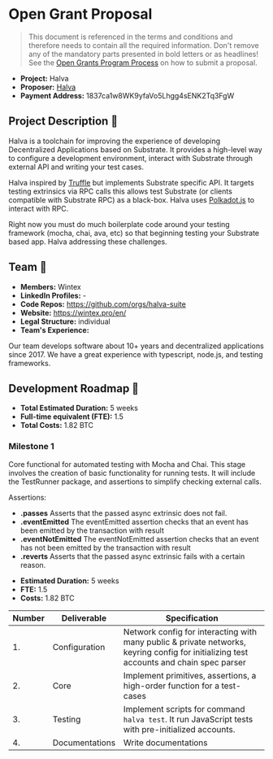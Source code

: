 # Open Grant Proposal

> This document is referenced in the terms and conditions and therefore needs to contain all the required information. Don't remove any of the mandatory parts presented in bold letters or as headlines! See the [Open Grants Program Process](https://github.com/w3f/Open-Grants-Program/blob/master/README_2.md) on how to submit a proposal.

* **Project:** Halva
* **Proposer:** [Halva](https://github.com/orgs/halva-suite)
* **Payment Address:** 1837ca1w8WK9yfaVo5Lhgg4sENK2Tq3FgW

## Project Description :page_facing_up:

Halva is a toolchain for improving the experience of developing Decentralized Applications based on Substrate. It provides a high-level way to configure a development environment, interact with Substrate through external API and writing your test cases.

Halva inspired by [Truffle](https://github.com/trufflesuite/truffle) but implements Substrate specific API. It targets testing extrinsics via RPC calls this allows test Substrate (or clients compatible with Substrate RPC) as a black-box. Halva uses [Polkadot.js](https://github.com/polkadot-js) to interact with RPC.

Right now you must do much boilerplate code around your testing framework (mocha, chai, ava, etc) so that beginning testing your Substrate based app. Halva addressing these challenges.

## Team :busts_in_silhouette:

* **Members:** Wintex
* **LinkedIn Profiles:** -
* **Code Repos:** https://github.com/orgs/halva-suite
* **Website:** https://wintex.pro/en/
* **Legal Structure:** individual
* **Team's Experience:**

Our team develops software about 10+ years and decentralized applications since 2017. We have a great experience with typescript, node.js, and testing frameworks.

## Development Roadmap :nut_and_bolt:

* **Total Estimated Duration:** 5 weeks
* **Full-time equivalent (FTE):** 1.5
* **Total Costs:** 1.82 BTC

### Milestone 1

Core functional for automated testing with Mocha and Chai. This stage involves the creation of basic functionality for running tests. It will include the TestRunner package, and assertions to simplify checking external calls.

Assertions:
- **.passes** Asserts that the passed async extrinsic does not fail.
- **.eventEmitted** The eventEmitted assertion checks that an event has been emitted by the transaction with result
- **.eventNotEmitted** The eventNotEmitted assertion checks that an event has not been emitted by the transaction with result
- **.reverts** Asserts that the passed async extrinsic fails with a certain reason.

* **Estimated Duration:** 5 weeks
* **FTE:** 1.5
* **Costs:** 1.82 BTC

| Number | Deliverable | Specification |
| ------------- | ------------- | ------------- |
| 1. | Configuration | Network config for interacting with many public & private networks, keyring config for initializing test accounts and chain spec parser |
| 2. | Core | Implement primitives, assertions, a high-order function for a test-cases |
| 3. | Testing | Implement scripts for command `halva test`. It run JavaScript tests with pre-initialized accounts. |
| 4. | Documentations | Write documentations |
